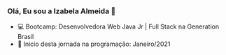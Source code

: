 ### Olá, Eu sou a Izabela Almeida 👋
- 💻 Bootcamp: Desenvolvedora Web Java Jr | Full Stack na Generation Brasil
- 🌱 Inicio desta jornada na programação: Janeiro/2021
